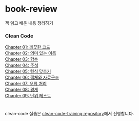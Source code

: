 # book-review
책 읽고 배운 내용 정리하기

### Clean Code  
[Chapter 01: 깨끗한 코드](clean-code/clean-code-chapter-1.md)  
[Chapter 02: 의미 있는 이름](clean-code/clean-code-chapter-2.md)  
[Chapter 03: 함수](clean-code/clean-code-chapter-3.md)  
[Chapter 04: 주석](clean-code/clean-code-chapter-4.md)  
[Chapter 05: 형식 맞추기](clean-code/clean-code-chapter-5.md)  
[Chapter 06: 객체와 자료구조](clean-code/clean-code-chapter-6.md)  
[Chapter 07: 오류 처리](clean-code/clean-code-chapter-7.md)  
[Chapter 08: 경계](clean-code/clean-code-chapter-8.md)  
[Chapter 09: 단위 테스트](clean-code/clean-code-chapter-9.md)

#
clean-code 실습은 [clean-code-training repository](https://github.com/jungclaire/clean-code-training)에서 진행합니다.
